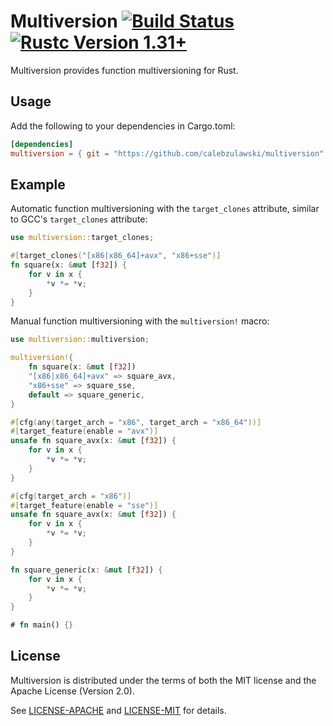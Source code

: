 # Multiversion [![Build Status](https://api.travis-ci.org/calebzulawski/multiversion.svg?branch=master)](https://travis-ci.org/calebzulawski/multiversion) [![Rustc Version 1.31+](https://img.shields.io/badge/rustc-1.31+-lightgray.svg)](https://blog.rust-lang.org/2018/12/06/Rust-1.31-and-rust-2018.html)

Multiversion provides function multiversioning for Rust.

## Usage
Add the following to your dependencies in Cargo.toml:
```toml
[dependencies]
multiversion = { git = "https://github.com/calebzulawski/multiversion" }
```

## Example
Automatic function multiversioning with the `target_clones` attribute, similar to GCC's `target_clones` attribute:
```rust
use multiversion::target_clones;

#[target_clones("[x86|x86_64]+avx", "x86+sse")]
fn square(x: &mut [f32]) {
    for v in x {
        *v *= *v;
    }
}
```

Manual function multiversioning with the `multiversion!` macro:
```rust
use multiversion::multiversion;

multiversion!{
    fn square(x: &mut [f32])
    "[x86|x86_64]+avx" => square_avx,
    "x86+sse" => square_sse,
    default => square_generic,
}

#[cfg(any(target_arch = "x86", target_arch = "x86_64"))]
#[target_feature(enable = "avx")]
unsafe fn square_avx(x: &mut [f32]) {
    for v in x {
        *v *= *v;
    }
}

#[cfg(target_arch = "x86")]
#[target_feature(enable = "sse")]
unsafe fn square_avx(x: &mut [f32]) {
    for v in x {
        *v *= *v;
    }
}

fn square_generic(x: &mut [f32]) {
    for v in x {
        *v *= *v;
    }
}

# fn main() {}
```

## License
Multiversion is distributed under the terms of both the MIT license and the Apache License (Version 2.0).

See [LICENSE-APACHE](LICENSE-APACHE) and [LICENSE-MIT](LICENSE-MIT) for details.
